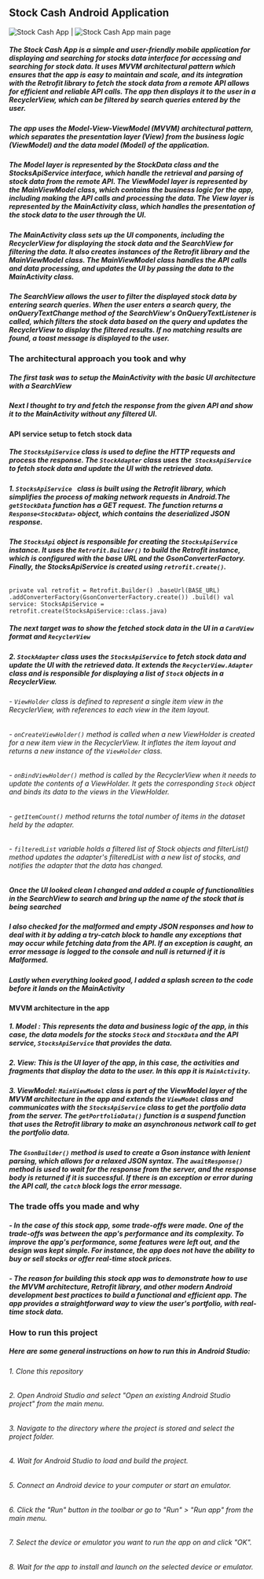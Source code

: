 ## Stock Cash Android Application

![Stock Cash App](https://heytanvi.com/wp-content/uploads/2023/04/Screenshot_20230430-015304_Stocks-Cash-App_samsung-galaxys20ultra-cosmicblack-portrait.png "Stock Cash App") | ![Stock Cash App main page](https://heytanvi.com/wp-content/uploads/2023/04/Screenshot_20230430-112710_Stocks-Cash-App_samsung-galaxys20ultra-cosmicblack-portrait.png "Stock Cash App main page")



##### The Stock Cash App is a simple and user-friendly mobile application for displaying and searching for stocks data interface for accessing and searching for stock data. It uses MVVM architectural pattern which ensures that the app is easy to maintain and scale, and its integration with the Retrofit library to fetch the stock data from a remote API allows for efficient and reliable API calls. The app then displays it to the user in a RecyclerView, which can be filtered by search queries entered by the user.

##### The app uses the Model-View-ViewModel (MVVM) architectural pattern, which separates the presentation layer (View) from the business logic (ViewModel) and the data model (Model) of the application.

##### The Model layer is represented by the StockData class and the StocksApiService interface, which handle the retrieval and parsing of stock data from the remote API. The ViewModel layer is represented by the MainViewModel class, which contains the business logic for the app, including making the API calls and processing the data. The View layer is represented by the MainActivity class, which handles the presentation of the stock data to the user through the UI.

##### The MainActivity class sets up the UI components, including the RecyclerView for displaying the stock data and the SearchView for filtering the data. It also creates instances of the Retrofit library and the MainViewModel class. The MainViewModel class handles the API calls and data processing, and updates the UI by passing the data to the MainActivity class.

##### The SearchView allows the user to filter the displayed stock data by entering search queries. When the user enters a search query, the onQueryTextChange method of the SearchView's OnQueryTextListener is called, which filters the stock data based on the query and updates the RecyclerView to display the filtered results. If no matching results are found, a toast message is displayed to the user.
### The architectural approach you took and why
##### **The first task was to setup the MainActivity with the basic UI architecture with a SearchView**
##### **Next I thought to try and fetch the response from the given API and show it to the MainActivity without any filtered UI.**

#### API service setup to fetch stock data
#####  The `StocksApiService` class is used to define the HTTP requests and process the response. The `StockAdapter` class uses the` StocksApiService` to fetch stock data and update the UI with the retrieved data.
##### 1. `StocksApiService `  class is built using the Retrofit library, which simplifies the process of making network requests in Android.The `getStockData` function has a GET request. The function returns a `Response<StockData>` object, which contains the deserialized JSON response.
##### The `StocksApi` object is responsible for creating the `StocksApiService` instance. It uses the `Retrofit.Builder()` to build the Retrofit instance, which is configured with the base URL and the GsonConverterFactory. Finally, the StocksApiService is created using `retrofit.create()`.
###### 
`private val retrofit = Retrofit.Builder()
.baseUrl(BASE_URL)
.addConverterFactory(GsonConverterFactory.create())
.build()
val service: StocksApiService = retrofit.create(StocksApiService::class.java)`

##### **The next target was to show the fetched stock data in the UI in a `CardView` format and `RecyclerView`**
##### 2. `StockAdapter` class uses the `StocksApiService` to fetch stock data and update the UI with the retrieved data. It extends the `RecyclerView.Adapter` class and is responsible for displaying a list of `Stock` objects in a RecyclerView.
###### - `ViewHolder` class is defined to represent a single item view in the RecyclerView, with references to each view in the item layout.
###### - `onCreateViewHolder()` method is called when a new ViewHolder is created for a new item view in the RecyclerView. It inflates the item layout and returns a new instance of the `ViewHolder` class.
###### - `onBindViewHolder()` method is called by the RecyclerView when it needs to update the contents of a ViewHolder. It gets the corresponding `Stock` object and binds its data to the views in the ViewHolder.

###### - `getItemCount()` method returns the total number of items in the dataset held by the adapter.

###### - `filteredList` variable holds a filtered list of Stock objects and filterList() method updates the adapter's filteredList with a new list of stocks, and notifies the adapter that the data has changed.

##### **Once the UI looked clean I changed and added a couple of functionalities in the SearchView to search and bring up the name of the stock that is being searched**

##### **I also checked for the malformed and empty JSON responses and how to deal with it by adding a try-catch block to handle any exceptions that may occur while fetching data from the API. If an exception is caught, an error message is logged to the console and null is returned if it is Malformed.**

##### **Lastly when everything looked good, I added a splash screen to the code before it lands on the MainActivity**

#### MVVM architecture in the app
##### 1. Model : This represents the data and business logic of the app, in this case, the data models for the stocks `Stock` and `StockData` and the API service, `StocksApiService` that provides the data.
##### 2. View: This is the UI layer of the app, in this case, the activities and fragments that display the data to the user. In this app it is `MainActivity`.
##### 3. ViewModel: `MainViewModel` class is part of the ViewModel layer of the MVVM architecture in the app and extends the `ViewModel` class and communicates with the `StocksApiService` class to get the portfolio data from the server. The `getPortfolioData()` function is a suspend function that uses the Retrofit library to make an asynchronous network call to get the portfolio data.

##### The `GsonBuilder()` method is used to create a Gson instance with lenient parsing, which allows for a relaxed JSON syntax. The `awaitResponse()` method is used to wait for the response from the server, and the response body is returned if it is successful. If there is an exception or error during the API call, the `catch` block logs the error message.

### The trade offs you made and why
##### - In the case of this stock app, some trade-offs were made. One of the trade-offs was between the app's performance and its complexity. To improve the app's performance, some features were left out, and the design was kept simple. For instance, the app does not have the ability to buy or sell stocks or offer real-time stock prices.

##### - The reason for building this stock app was to demonstrate how to use the MVVM architecture, Retrofit library, and other modern Android development best practices to build a functional and efficient app. The app provides a straightforward way to view the user's portfolio, with real-time stock data.

### How to run this project
#####  Here are some general instructions on how to run this in Android Studio:

###### 1. Clone this repository
###### 2. Open Android Studio and select "Open an existing Android Studio project" from the main menu.
###### 3. Navigate to the directory where the project is stored and select the project folder.
###### 4. Wait for Android Studio to load and build the project.
###### 5. Connect an Android device to your computer or start an emulator.
###### 6. Click the "Run" button in the toolbar or go to "Run" > "Run app" from the main menu.
###### 7. Select the device or emulator you want to run the app on and click "OK".
###### 8. Wait for the app to install and launch on the selected device or emulator.
